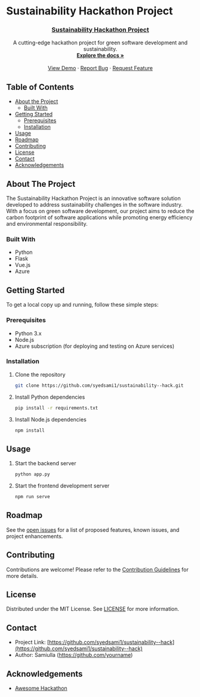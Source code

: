 

# Sustainability Hackathon Project

<p align="center">
  <a href="https://github.com/syedsami1/sustainability--hack">
    <h3 align="center">Sustainability Hackathon Project</h3>
  </a>
  
  <p align="center">
    A cutting-edge hackathon project for green software development and sustainability.
    <br />
    <a href="https://github.com/syedsami1/sustainability--hack/blob/main/GSD%20Documentation.docx">
      <strong>Explore the docs »</strong>
    </a>
    <br />
    <br />
    <a href="https://github.com/syedsami1/sustainability--hack">View Demo</a>
    ·
    <a href="https://github.com/syedsami1/sustainability--hack/issues">Report Bug</a>
    ·
    <a href="https://github.com/syedsami1/sustainability--hack/issues">Request Feature</a>
  </p>
</p>

## Table of Contents

- [About the Project](#about-the-project)
  - [Built With](#built-with)
- [Getting Started](#getting-started)
  - [Prerequisites](#prerequisites)
  - [Installation](#installation)
- [Usage](#usage)
- [Roadmap](#roadmap)
- [Contributing](#contributing)
- [License](#license)
- [Contact](#contact)
- [Acknowledgements](#acknowledgements)

## About The Project

The Sustainability Hackathon Project is an innovative software solution developed to address sustainability challenges in the software industry. With a focus on green software development, our project aims to reduce the carbon footprint of software applications while promoting energy efficiency and environmental responsibility.

### Built With

- Python
- Flask
- Vue.js
- Azure

## Getting Started

To get a local copy up and running, follow these simple steps:

### Prerequisites

- Python 3.x
- Node.js
- Azure subscription (for deploying and testing on Azure services)

### Installation

1. Clone the repository
   ```sh
   git clone https://github.com/syedsami1/sustainability--hack.git
   ```
2. Install Python dependencies
   ```sh
   pip install -r requirements.txt
   ```
3. Install Node.js dependencies
   ```sh
   npm install
   ```

## Usage

1. Start the backend server
   ```sh
   python app.py
   ```
2. Start the frontend development server
   ```sh
   npm run serve
   ```

## Roadmap

See the [open issues](https://github.com/syedsami1/sustainability--hack/issues) for a list of proposed features, known issues, and project enhancements.

## Contributing

Contributions are welcome! Please refer to the [Contribution Guidelines](CONTRIBUTING.md) for more details.

## License

Distributed under the MIT License. See [LICENSE](LICENSE) for more information.

## Contact

- Project Link: [https://github.com/syedsami1/sustainability--hack](https://github.com/syedsami1/sustainability--hack)
- Author: Samiulla (https://github.com/yourname)

## Acknowledgements

- [Awesome Hackathon](https://awesomehackathon.com)
```

